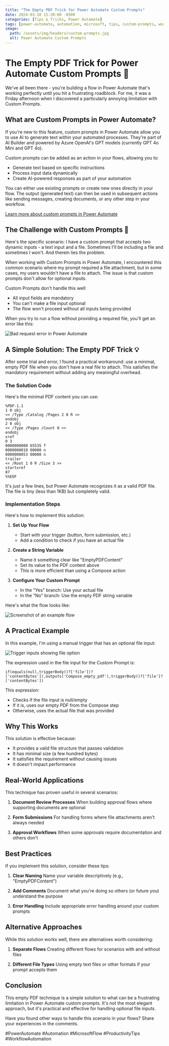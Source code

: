 ```yaml
---
title: "The Empty PDF Trick for Power Automate Custom Prompts"
date: 2024-03-28 15:30:00 -0500
categories: [Tips & Tricks, Power Automate]
tags: [power-automate, automation, microsoft, tips, custom-prompts, workflow, life-hacks]
image:
  path: /assets/img/headers/custom-prompts.jpg
  alt: Power Automate Custom Prompts
---
```


# The Empty PDF Trick for Power Automate Custom Prompts 🔧

We've all been there - you're building a flow in Power Automate that's working perfectly until you hit a frustrating roadblock. For me, it was a Friday afternoon when I discovered a particularly annoying limitation with Custom Prompts.

## What are Custom Prompts in Power Automate?

If you're new to this feature, custom prompts in Power Automate allow you to use AI to generate text within your automated processes. They're part of AI Builder and powered by Azure OpenAI's GPT models (currently GPT 4o Mini and GPT 4o).

Custom prompts can be added as an action in your flows, allowing you to:
- Generate text based on specific instructions
- Process input data dynamically
- Create AI-powered responses as part of your automation

You can either use existing prompts or create new ones directly in your flow. The output (generated text) can then be used in subsequent actions like sending messages, creating documents, or any other step in your workflow.

[Learn more about custom prompts in Power Automate](https://learn.microsoft.com/en-us/ai-builder/use-a-custom-prompt-in-flow)

## The Challenge with Custom Prompts 🤔

Here's the specific scenario: I have a custom prompt that accepts two dynamic inputs - a text input and a file. Sometimes I'll be including a file and sometimes I won't. And therein lies the problem.

When working with Custom Prompts in Power Automate, I encountered this common scenario where my prompt required a file attachment, but in some cases, my users wouldn't have a file to attach. The issue is that custom prompts don't allow for optional inputs.

Custom Prompts don't handle this well:
- All input fields are mandatory
- You can't make a file input optional
- The flow won't proceed without all inputs being provided

When you try to run a flow without providing a required file, you'll get an error like this:

![Bad request error in Power Automate](/assets/img/posts/badrequest.png)

## A Simple Solution: The Empty PDF Trick 💡

After some trial and error, I found a practical workaround: use a minimal, empty PDF file when you don't have a real file to attach. This satisfies the mandatory requirement without adding any meaningful overhead.

### The Solution Code

Here's the minimal PDF content you can use:

```plaintext
%PDF-1.1
1 0 obj
<< /Type /Catalog /Pages 2 0 R >>
endobj
2 0 obj
<< /Type /Pages /Count 0 >>
endobj
xref
0 3
0000000000 65535 f 
0000000010 00000 n 
0000000053 00000 n 
trailer
<< /Root 1 0 R /Size 3 >>
startxref
87
%%EOF
```

It's just a few lines, but Power Automate recognizes it as a valid PDF file. The file is tiny (less than 1KB) but completely valid.

### Implementation Steps

Here's how to implement this solution:

1. **Set Up Your Flow**
   - Start with your trigger (button, form submission, etc.)
   - Add a condition to check if you have an actual file

2. **Create a String Variable**
   - Name it something clear like "EmptyPDFContent"
   - Set its value to the PDF content above
   - This is more efficient than using a Compose action

3. **Configure Your Custom Prompt**
   - In the "Yes" branch: Use your actual file
   - In the "No" branch: Use the empty PDF string variable

Here's what the flow looks like:

![Screenshot of an example flow](/assets/img/posts/flow_example.png)

## A Practical Example

In this example, I'm using a manual trigger that has an optional file input:

![Trigger inputs showing file option](/assets/img/posts/trigger_inputs.png)

The expression used in the file input for the Custom Prompt is:

```
if(equals(null,triggerBody()?['file'])?['contentBytes']),outputs('Compose_empty_pdf'),triggerBody()?['file']?['contentBytes'])
```

This expression:
- Checks if the file input is null/empty
- If it is, uses our empty PDF from the Compose step
- Otherwise, uses the actual file that was provided

## Why This Works

This solution is effective because:
- It provides a valid file structure that passes validation
- It has minimal size (a few hundred bytes)
- It satisfies the requirement without causing issues
- It doesn't impact performance

## Real-World Applications

This technique has proven useful in several scenarios:

1. **Document Review Processes**
   When building approval flows where supporting documents are optional

2. **Form Submissions**
   For handling forms where file attachments aren't always needed

3. **Approval Workflows**
   When some approvals require documentation and others don't

## Best Practices

If you implement this solution, consider these tips:

1. **Clear Naming**
   Name your variable descriptively (e.g., "EmptyPDFContent")

2. **Add Comments**
   Document what you're doing so others (or future you) understand the purpose

3. **Error Handling**
   Include appropriate error handling around your custom prompts

## Alternative Approaches

While this solution works well, there are alternatives worth considering:

1. **Separate Flows**
   Creating different flows for scenarios with and without files

2. **Different File Types**
   Using empty text files or other formats if your prompt accepts them

## Conclusion

This empty PDF technique is a simple solution to what can be a frustrating limitation in Power Automate custom prompts. It's not the most elegant approach, but it's practical and effective for handling optional file inputs.

Have you found other ways to handle this scenario in your flows? Share your experiences in the comments.

#PowerAutomate #Automation #MicrosoftFlow #ProductivityTips #WorkflowAutomation 